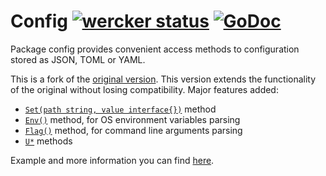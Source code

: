 # Config [![wercker status](https://app.wercker.com/status/b4e8561d9a711afcb016bf0018e83897/s/ "wercker status")](https://app.wercker.com/project/bykey/b4e8561d9a711afcb016bf0018e83897) [![GoDoc](https://godoc.org/github.com/olebedev/config?status.png)](https://godoc.org/github.com/olebedev/config)

Package config provides convenient access methods to configuration
stored as JSON, TOML or YAML.

This is a fork of the [original version](https://github.com/moraes/config).
This version extends the functionality of the original without losing compatibility.
Major features added:

- [`Set(path string, value interface{})`](http://godoc.org/github.com/olebedev/config#Config.Set) method
- [`Env()`](http://godoc.org/github.com/olebedev/config#Config.Env) method, for OS environment variables parsing
- [`Flag()`](http://godoc.org/github.com/olebedev/config#Config.Flag) method, for command line arguments parsing
- [`U*`](https://godoc.org/github.com/olebedev/config#Config.UBool) methods

Example and more information you can find [here](http://godoc.org/github.com/olebedev/config).
